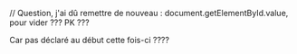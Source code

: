 // Question, j'ai dû remettre de nouveau :
document.getElementById.value, pour vider ??? PK ???

Car pas déclaré au début cette fois-ci ????
